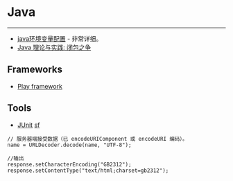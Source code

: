 
# Java

----

* [java环境变量配置](http://blog.csdn.net/huanghm88/archive/2009/03/07/3965218.aspx) - 非常详细。
* [Java 理论与实践: 闭包之争](http://www.ibm.com/developerworks/cn/java/j-jtp04247.html)

## Frameworks

* [Play framework](http://www.playframework.org/)

## Tools

* [JUnit](http://junit.org/)
  [sf](http://sourceforge.net/projects/junit/)

```
// 服务器端接受数据（已 encodeURIComponent 或 encodeURI 编码）。
name = URLDecoder.decode(name, "UTF-8");

//输出
response.setCharacterEncoding("GB2312");
response.setContentType("text/html;charset=gb2312");
```
